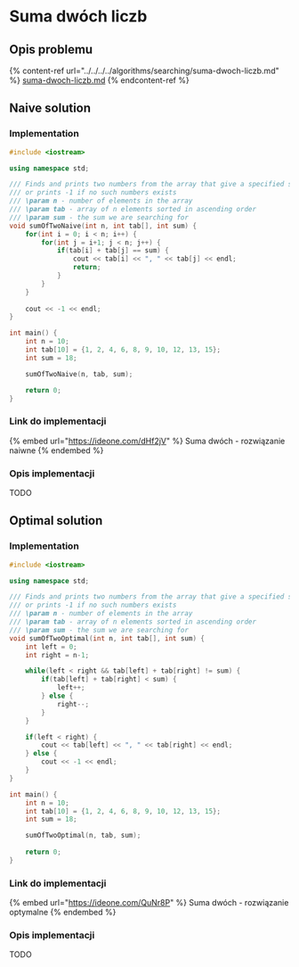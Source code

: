 # Suma dwóch liczb

## Opis problemu

{% content-ref url="../../../../algorithms/searching/suma-dwoch-liczb.md" %}
[suma-dwoch-liczb.md](../../../../algorithms/searching/suma-dwoch-liczb.md)
{% endcontent-ref %}

## Naive solution

### Implementation

```cpp
#include <iostream>

using namespace std;

/// Finds and prints two numbers from the array that give a specified sum
/// or prints -1 if no such numbers exists
/// \param n - number of elements in the array
/// \param tab - array of n elements sorted in ascending order
/// \param sum - the sum we are searching for
void sumOfTwoNaive(int n, int tab[], int sum) {
    for(int i = 0; i < n; i++) {
        for(int j = i+1; j < n; j++) {
            if(tab[i] + tab[j] == sum) {
                cout << tab[i] << ", " << tab[j] << endl;
                return;
            }
        }
    }
    
    cout << -1 << endl;
}

int main() {
    int n = 10;
    int tab[10] = {1, 2, 4, 6, 8, 9, 10, 12, 13, 15};
    int sum = 18;

    sumOfTwoNaive(n, tab, sum);

    return 0;
}
```

### Link do implementacji

{% embed url="https://ideone.com/dHf2jV" %}
Suma dwóch - rozwiązanie naiwne
{% endembed %}

### Opis implementacji

TODO

## Optimal solution

### Implementation

```cpp
#include <iostream>

using namespace std;

/// Finds and prints two numbers from the array that give a specified sum
/// or prints -1 if no such numbers exists
/// \param n - number of elements in the array
/// \param tab - array of n elements sorted in ascending order
/// \param sum - the sum we are searching for
void sumOfTwoOptimal(int n, int tab[], int sum) {
    int left = 0;
    int right = n-1;

    while(left < right && tab[left] + tab[right] != sum) {
        if(tab[left] + tab[right] < sum) {
            left++;
        } else {
            right--;
        }
    }

    if(left < right) {
        cout << tab[left] << ", " << tab[right] << endl;
    } else {
        cout << -1 << endl;
    }
}

int main() {
    int n = 10;
    int tab[10] = {1, 2, 4, 6, 8, 9, 10, 12, 13, 15};
    int sum = 18;

    sumOfTwoOptimal(n, tab, sum);
    
    return 0;
}
```

### Link do implementacji

{% embed url="https://ideone.com/QuNr8P" %}
Suma dwóch - rozwiązanie optymalne
{% endembed %}

### Opis implementacji

TODO
